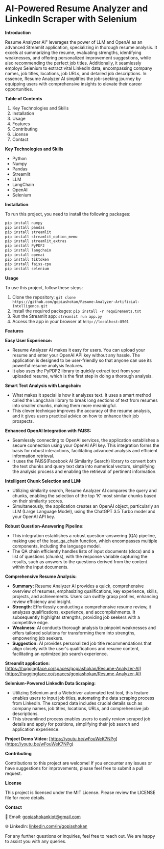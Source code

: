 # AI-Powered Resume Analyzer and LinkedIn Scraper with Selenium

**Introduction**

Resume Analyzer AI" leverages the power of LLM and OpenAI as an advanced Streamlit application, specializing in thorough resume analysis. It excels at summarizing the resume, evaluating strengths, identifying weaknesses, and offering personalized improvement suggestions, while also recommending the perfect job titles. Additionally, it seamlessly employs Selenium to extract vital LinkedIn data, encompassing company names, job titles, locations, job URLs, and detailed job descriptions. In essence, Resume Analyzer AI simplifies the job-seeking journey by equipping users with comprehensive insights to elevate their career opportunities.


**Table of Contents**

1. Key Technologies and Skills
2. Installation
3. Usage
4. Features
5. Contributing
6. License
7. Contact


**Key Technologies and Skills**
- Python
- Numpy
- Pandas
- Streamlit
- LLM
- LangChain
- OpenAI
- Selenium


**Installation**

To run this project, you need to install the following packages:

```python
pip install numpy
pip install pandas
pip install streamlit
pip install streamlit_option_menu
pip install streamlit_extras
pip install PyPDF2
pip install langchain
pip install openai
pip install tiktoken
pip install faiss-cpu
pip install selenium
```

**Usage**

To use this project, follow these steps:

1. Clone the repository: ```git clone https://github.com/gopiashokan/Resume-Analyzer-Artificial-Intelligence.git```
2. Install the required packages: ```pip install -r requirements.txt```
3. Run the Streamlit app: ```streamlit run app.py```
4. Access the app in your browser at ```http://localhost:8501```


**Features**

**Easy User Experience:**
- Resume Analyzer AI makes it easy for users. You can upload your resume and enter your OpenAI API key without any hassle. The application is designed to be user-friendly so that anyone can use its powerful resume analysis features.
- It also uses the PyPDF2 library to quickly extract text from your uploaded resume, which is the first step in doing a thorough analysis.

**Smart Text Analysis with Langchain:**
- What makes it special is how it analyzes text. It uses a smart method called the Langchain library to break long sections of text from resumes into smaller chunks, making them more meaningful.
- This clever technique improves the accuracy of the resume analysis, and it gives users practical advice on how to enhance their job prospects.

**Enhanced OpenAI Integration with FAISS:**
- Seamlessly connecting to OpenAI services, the application establishes a secure connection using your OpenAI API key. This integration forms the basis for robust interactions, facilitating advanced analysis and efficient information retrieval.
- It uses the FAISS(Facebook AI Similarity Search) library to convert both the text chunks and query text data into numerical vectors, simplifying the analysis process and enabling the retrieval of pertinent information.

**Intelligent Chunk Selection and LLM:**
- Utilizing similarity search, Resume Analyzer AI compares the query and chunks, enabling the selection of the top 'K' most similar chunks based on their similarity scores.
- Simultaneously, the application creates an OpenAI object, particularly an LLM (Large Language Model), using the ChatGPT 3.5 Turbo model and your OpenAI API key.

**Robust Question-Answering Pipeline:**
- This integration establishes a robust question-answering (QA) pipeline, making use of the load_qa_chain function, which encompasses multiple components, including the language model.
- The QA chain efficiently handles lists of input documents (docs) and a list of questions (chunks), with the response variable capturing the results, such as answers to the questions derived from the content within the input documents.

**Comprehensive Resume Analysis:**
- **Summary:** Resume Analyzer AI provides a quick, comprehensive overview of resumes, emphasizing qualifications, key experience, skills, projects, and achievements. Users can swiftly grasp profiles, enhancing review efficiency and insight.
- **Strength:** Effortlessly conducting a comprehensive resume review, it analyzes qualifications, experience, and accomplishments. It subsequently highlights strengths, providing job seekers with a competitive edge.
- **Weakness:** AI conducts thorough analysis to pinpoint weaknesses and offers tailored solutions for transforming them into strengths, empowering job seekers.
- **Suggestion:** AI provides personalized job title recommendations that align closely with the user's qualifications and resume content, facilitating an optimized job search experience.

**Streamlit application:** [https://huggingface.co/spaces/gopiashokan/Resume-Analyzer-AI](https://huggingface.co/spaces/gopiashokan/Resume-Analyzer-AI)

**Selenium-Powered LinkedIn Data Scraping:**
- Utilizing Selenium and a Webdriver automated test tool, this feature enables users to input job titles, automating the data scraping process from LinkedIn. The scraped data includes crucial details such as company names, job titles, locations, URLs, and comprehensive job descriptions.
- This streamlined process enables users to easily review scraped job details and apply for positions, simplifying their job search and application experience.

**Project Demo Video:** [https://youtu.be/wFouWeK7NPg](https://youtu.be/wFouWeK7NPg)

**Contributing**

Contributions to this project are welcome! If you encounter any issues or have suggestions for improvements, please feel free to submit a pull request.


**License**

This project is licensed under the MIT License. Please review the LICENSE file for more details.


**Contact**

📧 Email: gopiashokankiot@gmail.com 

🌐 LinkedIn: [linkedin.com/in/gopiashokan](https://www.linkedin.com/in/gopiashokan)

For any further questions or inquiries, feel free to reach out. We are happy to assist you with any queries.

